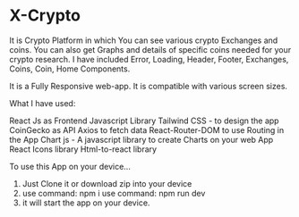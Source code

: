 # X-Crypto

It is Crypto Platform in which You can see various crypto Exchanges and coins. You can also get Graphs and details of specific coins needed for your crypto research. I have included Error, Loading, Header, Footer, Exchanges, Coins, Coin, Home Components.

It is a Fully Responsive web-app. 
It is compatible with various screen sizes.

What I have used:

React Js as Frontend Javascript Library
Tailwind CSS - to design the app
CoinGecko as API
Axios to fetch data
React-Router-DOM to use Routing in the App
Chart js - A javascript library to create Charts on your web App
React Icons library 
Html-to-react library

To use this App on your device...
1. Just Clone it or download zip into your device
2. use command: npm i
   use command: npm run dev
3. it will start the app on your device.


